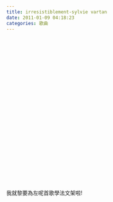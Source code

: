 ```yaml
---
title: irresistiblement-sylvie vartan
date: 2011-01-09 04:18:23
categories: 歌曲
---
```


<object height="385" width="480"><param name="movie" value="http://www.youtube.com/v/AByCJJ_qs0Q?fs=1&hl=zh_TW"></param><param name="allowFullScreen" value="true"></param><param name="allowscriptaccess" value="always"></param><embed allowfullscreen="true" allowscriptaccess="always" height="385" src="http://www.youtube.com/v/AByCJJ_qs0Q?fs=1&hl=zh_TW" type="application/x-shockwave-flash" width="480"></embed></object>

我就黎要為左呢首歌學法文架啦!